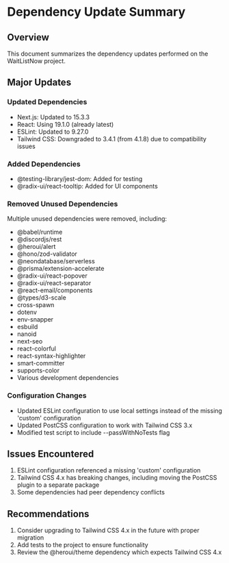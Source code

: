 # Dependency Update Summary

## Overview
This document summarizes the dependency updates performed on the WaitListNow project.

## Major Updates

### Updated Dependencies
- Next.js: Updated to 15.3.3
- React: Using 19.1.0 (already latest)
- ESLint: Updated to 9.27.0
- Tailwind CSS: Downgraded to 3.4.1 (from 4.1.8) due to compatibility issues

### Added Dependencies
- @testing-library/jest-dom: Added for testing
- @radix-ui/react-tooltip: Added for UI components

### Removed Unused Dependencies
Multiple unused dependencies were removed, including:
- @babel/runtime
- @discordjs/rest
- @heroui/alert
- @hono/zod-validator
- @neondatabase/serverless
- @prisma/extension-accelerate
- @radix-ui/react-popover
- @radix-ui/react-separator
- @react-email/components
- @types/d3-scale
- cross-spawn
- dotenv
- env-snapper
- esbuild
- nanoid
- next-seo
- react-colorful
- react-syntax-highlighter
- smart-committer
- supports-color
- Various development dependencies

### Configuration Changes
- Updated ESLint configuration to use local settings instead of the missing 'custom' configuration
- Updated PostCSS configuration to work with Tailwind CSS 3.x
- Modified test script to include --passWithNoTests flag

## Issues Encountered
1. ESLint configuration referenced a missing 'custom' configuration
2. Tailwind CSS 4.x has breaking changes, including moving the PostCSS plugin to a separate package
3. Some dependencies had peer dependency conflicts

## Recommendations
1. Consider upgrading to Tailwind CSS 4.x in the future with proper migration
2. Add tests to the project to ensure functionality
3. Review the @heroui/theme dependency which expects Tailwind CSS 4.x